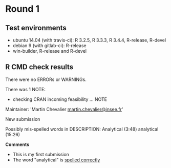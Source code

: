 # Round 1

## Test environments
* ubuntu 14.04 (with travis-ci): R 3.2.5, R 3.3.3, R 3.4.4, R-release, R-devel
* debian 9 (with gitlab-ci): R-release
* win-builder, R-release and R-devel

## R CMD check results
There were no ERRORs or WARNINGs. 

There was 1 NOTE:

* checking CRAN incoming feasibility ... NOTE

Maintainer: 'Martin Chevalier <martin.chevalier@insee.fr>'

New submission

Possibly mis-spelled words in DESCRIPTION:
  Analytical (3:48)
  analytical (15:26)

**Comments** 

- This is my first submission
- The word "analytical" is [spelled correctly](https://dictionary.cambridge.org/dictionary/english/analytical)